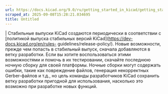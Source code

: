 ```yaml
---
url: https://docs.kicad.org/9.0/ru/getting_started_in_kicad/getting_started_in_kicad.html
scraped_at: 2025-09-08T15:28:21.034695
title: Untitled
---
```


|  Стабильные выпуски KiCad создаются периодически в соответствии с [политикой
выпуска стабильных версий KiCad](https://dev-docs.kicad.org/en/rules-
guidelines/release-policy/). Новые возможности, прежде чем попасть в
стабильный выпуск, сначала добавляются в ветку разработки. Если вы хотите
воспользоваться этими возможностями и помочь в их тестировании, скачайте
последнюю ночную сборку для своей платформы. Ночные сборки могут содержать
ошибки, такие как повреждение файлов, генерация некорректных Gerber-файлов и
т.д., но цель команды разработчиков KiCad сохранить ветку разработки пригодной
для использования, насколько это возможно при разработке новых функций.

